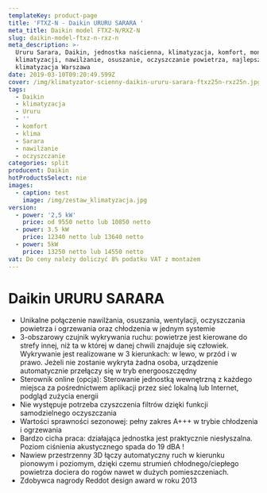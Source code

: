```yaml
---
templateKey: product-page
title: 'FTXZ-N - Daikin URURU SARARA '
meta_title: Daikin model FTXZ-N/RXZ-N
slug: daikin-model-ftxz-n-rxz-n
meta_description: >-
  Ururu Sarara, Daikin, jednostka naścienna, klimatyzacja, komfort, montaż
  klimatyzacji, nawilżanie, osuszanie, oczyszczanie powietrza, najlepsza
  klimatyzacja Warszawa
date: 2019-03-10T09:20:49.599Z
cover: /img/klimatyzator-scienny-daikin-ururu-sarara-ftxz25n-rxz25n.jpg
tags:
  - Daikin
  - klimatyzacja
  - Ururu
  - ''
  - komfort
  - klima
  - Sarara
  - nawilżanie
  - oczyszczanie
categories: split
producent: Daikin
hotProductsSelect: nie
images:
  - caption: test
    image: /img/zestaw_klimatyzacja.jpg
version:
  - power: '2,5 kW'
    price: od 9550 netto lub 10850 netto
  - power: 3.5 kW
    price: 12340 netto lub 13640 netto
  - power: 5kW
    price: 13250 netto lub 14550 netto
vat: Do ceny należy doliczyć 8% podatku VAT z montażem
---
```

# Daikin URURU SARARA

* Unikalne połączenie nawilżania, osuszania, wentylacji, oczyszczania powietrza i ogrzewania oraz chłodzenia w jednym systemie
* 3-obszarowy czujnik wykrywania ruchu: powietrze jest kierowane do strefy innej, niż ta w której w danej chwili znajduje się człowiek. Wykrywanie jest realizowane w 3 kierunkach: w lewo, w przód i w prawo. Jeżeli nie zostanie wykryta żadna osoba, urządzenie automatycznie przełączy się w tryb energooszczędny
* Sterownik online (opcja): Sterowanie jednostką wewnętrzną z każdego miejsca za pośrednictwem aplikacji przez sieć lokalną lub Internet, podgląd zużycia energii
* Nie występuje potrzeba czyszczenia filtrów dzięki funkcji samodzielnego oczyszczania
* Wartości sprawności sezonowej: pełny zakres A+++ w trybie chłodzenia i ogrzewania
* Bardzo cicha praca: działająca jednostka jest praktycznie niesłyszalna. Poziom ciśnienia akustycznego spada do 19 dBA !
* Nawiew przestrzenny 3D łączy automatyczny ruch w kierunku pionowym i poziomym, dzięki czemu strumień chłodnego/ciepłego powietrza dociera do rogów nawet w dużych pomieszczeniach.
* Zdobywca nagrody Reddot design award w roku 2013
